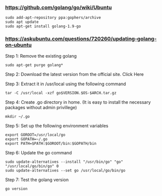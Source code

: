 
### https://github.com/golang/go/wiki/Ubuntu

    sudo add-apt-repository ppa:gophers/archive
    sudo apt update
    sudo apt-get install golang-1.9-go

### https://askubuntu.com/questions/720260/updating-golang-on-ubuntu

Step 1: Remove the existing golang

    sudo apt-get purge golang*

Step 2: Download the latest version from the official site. Click Here

Step 3: Extract it in /usr/local using the following command

    tar -C /usr/local -xzf go$VERSION.$OS-$ARCH.tar.gz

Step 4: Create .go directory in home. (It is easy to install the necessary packages without admin privillege)

    mkdir ~/.go

Step 5: Set up the following environment variables

    export GOROOT=/usr/local/go
    export GOPATH=~/.go
    export PATH=$PATH:$GOROOT/bin:$GOPATH/bin

Step 6: Update the go command

    sudo update-alternatives --install "/usr/bin/go" "go" "/usr/local/go/bin/go" 0
    sudo update-alternatives --set go /usr/local/go/bin/go

Step 7: Test the golang version

    go version

